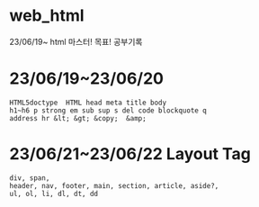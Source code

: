 # web_html
23/06/19~ html 마스터! 목표! 공부기록

# 23/06/19~23/06/20

 ```
 HTML5doctype  HTML head meta title body
h1~h6 p strong em sub sup s del code blockquote q
address hr &lt; &gt; &copy;  &amp; 
```
# 23/06/21~23/06/22 Layout Tag
```
div, span,
header, nav, footer, main, section, article, aside?,
ul, ol, li, dl, dt, dd
```
